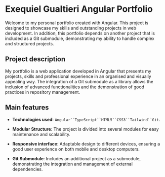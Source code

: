 # Exequiel Gualtieri Angular Portfolio

Welcome to my personal portfolio created with Angular. This project is designed to showcase my skills and outstanding projects in web development. In addition, this portfolio depends on another project that is included as a Git submodule, demonstrating my ability to handle complex and structured projects.

## Project description

My portfolio is a web application developed in Angular that presents my projects, skills and professional experience in an organised and visually appealing way. The integration of a Git submodule as a library allows the inclusion of advanced functionalities and the demonstration of good practices in repository management.

## Main features

*   **Technologies used**: `Angular``TypeScript``HTML5``CSS3``Tailwind``Git`.
    
*   **Modular Structure**: The project is divided into several modules for easy maintenance and scalability.
    
*   **Responsive interface**: Adaptable design to different devices, ensuring a good user experience on both mobile and desktop computers.
    
*   **Git Submodule**: Includes an additional project as a submodule, demonstrating the integration and management of external dependencies.